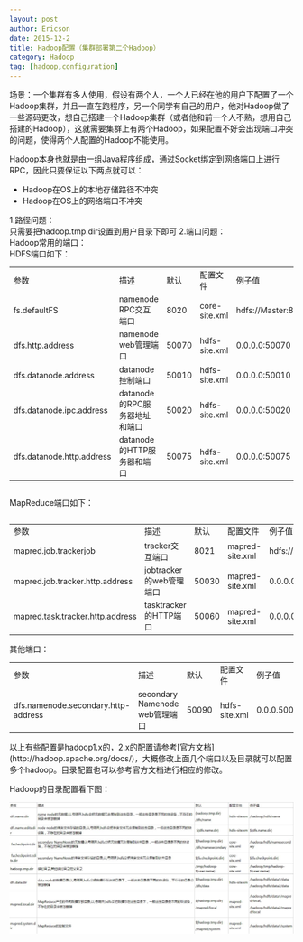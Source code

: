 ```yaml
---
layout: post
author: Ericson
date: 2015-12-2
title: Hadoop配置（集群部署第二个Hadoop）
category: Hadoop
tag: [hadoop,configuration]
---
```


场景：一个集群有多人使用，假设有两个人，一个人已经在他的用户下配置了一个Hadoop集群，并且一直在跑程序，另一个同学有自己的用户，他对Hadoop做了一些源码更改，想自己搭建一个Hadoop集群（或者他和前一个人不熟，想用自己搭建的Hadoop），这就需要集群上有两个Hadoop，如果配置不好会出现端口冲突的问题，使得两个人配置的Hadoop不能使用。

Hadoop本身也就是由一组Java程序组成，通过Socket绑定到网络端口上进行RPC，因此只要保证以下两点就可以：
<ul>
    <li>Hadoop在OS上的本地存储路径不冲突</li>
    <li>Hadoop在OS上的网络端口不冲突</li>
</ul>
1.路径问题：<br>
只需要把hadoop.tmp.dir设置到用户目录下即可
2.端口问题：<br>
Hadoop常用的端口：<br>
HDFS端口如下：

<div style="width:auto; height:auto; overflow:auto">
<table>
    <tr>
        <td>参数</td>
        <td>描述</td>
        <td>默认</td>
        <td>配置文件</td>
        <td>例子值</td>
    </tr>
    <tr>
        <td>fs.defaultFS</td>
        <td>namenode RPC交互端口</td>
        <td>8020</td>
        <td>core-site.xml</td>
        <td>hdfs://Master:8020</td>
    </tr>
    <tr>
        <td>dfs.http.address</td>
        <td>namenode web管理端口</td>
        <td>50070</td>
        <td>hdfs-site.xml</td>
        <td>0.0.0.0:50070</td>
    </tr>
    <tr>
        <td>dfs.datanode.address</td>
        <td>datanode控制端口</td>
        <td>50010</td>
        <td>hdfs-site.xml</td>
        <td>0.0.0.0:50010</td>
    </tr>
    <tr>
        <td>dfs.datanode.ipc.address</td>
        <td>datanode的RPC服务器地址和端口</td>
        <td>50020</td>
        <td>hdfs-site.xml</td>
        <td>0.0.0.0:50020</td>
    </tr>
    <tr>
        <td>dfs.datanode.http.address</td>
        <td>datanode的HTTP服务器和端口</td>
        <td>50075</td>
        <td>hdfs-site.xml</td>
        <td>0.0.0.0:50075</td>
    </tr>
</table>
</div>

MapReduce端口如下：

<div style="width:auto; height:auto; overflow:auto">
<table>
    <tr>
        <td>参数</td>
        <td>描述</td>
        <td>默认</td>
        <td>配置文件</td>
        <td>例子值</td>
    </tr>
    <tr>
        <td>mapred.job.trackerjob</td>
        <td>tracker交互端口</td>
        <td>8021</td>
        <td>mapred-site.xml</td>
        <td>hdfs://master:8021</td>
        <td>mapred.job.trackerjob</td>
    </tr>
    <tr>
        <td>mapred.job.tracker.http.address</td>
        <td>jobtracker的web管理端口</td>
        <td>50030</td>
        <td>mapred-site.xml</td>
        <td>0.0.0.0:50030</td>
    </tr>
    <tr>
        <td>mapred.task.tracker.http.address</td>
        <td>tasktracker的HTTP端口</td>
        <td>50060</td>
        <td>mapred-site.xml</td>
        <td>0.0.0.0:50060</td>
    </tr>
</table>
</div>
其他端口：

<div style="width:auto; height:auto; overflow:auto">
    <table>
        <tr>
            <td>参数</td>
            <td>描述</td>
            <td>默认</td>
            <td>配置文件</td>
            <td>例子值</td>
        </tr>
        <tr>
            <td>dfs.namenode.secondary.http-address</td>
            <td>secondary Namenode web管理端口</td>
            <td>50090</td>
            <td>hdfs-site.xml</td>
            <td>0.0.0.50090</td>
        </tr>
    </table>
</div>
以上有些配置是hadoop1.x的，2.x的配置请参考[官方文档](http://hadoop.apache.org/docs/)，大概修改上面几个端口以及目录就可以配置多个hadoop。目录配置也可以参考官方文档进行相应的修改。

Hadoop的目录配置看下图：

<div style="width:auto; height:auto; overflow:auto">
    <img src="/public/img/hadoop/directory_configuration.jpg">
</div>